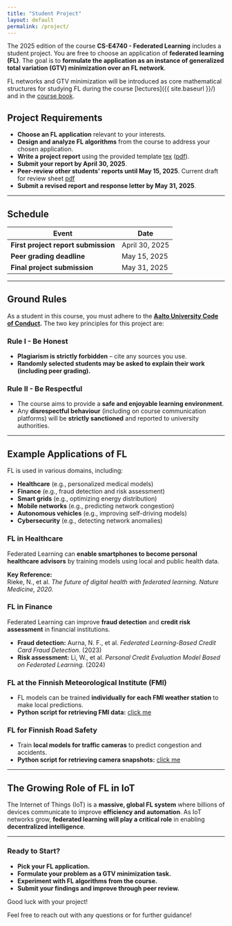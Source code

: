 ```yaml
---
title: "Student Project"
layout: default
permalink: /project/
---
```


The 2025 edition of the course **CS-E4740 - Federated Learning** includes a student project. 
You are free to choose an application of **federated learning (FL)**. The goal is to **formulate 
the application as an instance of generalized total variation (GTV) minimization over an FL network**.

FL networks and GTV minimization will be introduced as core mathematical structures for 
studying FL during the course [lectures]({{ site.baseurl }}/) and in the [course book](https://github.com/alexjungaalto/FederatedLearning/blob/main/material/FLBook.pdf).


## Project Requirements

- **Choose an FL application** relevant to your interests.
- **Design and analyze FL algorithms** from the course to address your chosen application.
- **Write a project report** using the provided template [tex](https://github.com/FederatedLearningAalto/FederatedLearningAalto.github.io/blob/master/project/ReportTemplate_25.tex) ([pdf](https://github.com/FederatedLearningAalto/FederatedLearningAalto.github.io/blob/master/project/ReportTemplate_25.pdf)).
- **Submit your report by April 30, 2025**.
- **Peer-review other students' reports until May 15, 2025**. Current draft for review sheet [pdf](https://github.com/FederatedLearningAalto/FederatedLearningAalto.github.io/blob/master/project/ReviewSheet.pdf)
- **Submit a revised report and response letter by May 31, 2025**.

---

## Schedule

| Event | Date |
|--------|------------|
| **First project report submission** | April 30, 2025 |
| **Peer grading deadline** | May 15, 2025 |
| **Final project submission** | May 31, 2025 |

---

## Ground Rules

As a student in this course, you must adhere to the **[Aalto University Code of Conduct](https://www.aalto.fi/en/aalto-university/code-of-conduct-values-into-practice).** The two key principles for this project are:

### Rule I - Be Honest
- **Plagiarism is strictly forbidden** – cite any sources you use.
- **Randomly selected students may be asked to explain their work (including peer grading).**

### Rule II - Be Respectful
- The course aims to provide a **safe and enjoyable learning environment**.
- Any **disrespectful behaviour** (including on course communication platforms) will be **strictly sanctioned** and reported to university authorities.

---

## Example Applications of FL

FL is used in various domains, including:

- **Healthcare** (e.g., personalized medical models)
- **Finance** (e.g., fraud detection and risk assessment)
- **Smart grids** (e.g., optimizing energy distribution)
- **Mobile networks** (e.g., predicting network congestion)
- **Autonomous vehicles** (e.g., improving self-driving models)
- **Cybersecurity** (e.g., detecting network anomalies)

### FL in Healthcare
Federated Learning can **enable smartphones to become personal healthcare advisors** by training models using local and public health data.

**Key Reference:**  
Rieke, N., et al. *The future of digital health with federated learning.* *Nature Medicine, 2020.*

### FL in Finance
Federated Learning can improve **fraud detection** and **credit risk assessment** in financial institutions.

- **Fraud detection:** Aurna, N. F., et al. *Federated Learning-Based Credit Card Fraud Detection.* (2023)  
- **Risk assessment:** Li, W., et al. *Personal Credit Evaluation Model Based on Federated Learning.* (2024)

### FL at the Finnish Meteorological Institute (FMI)
- FL models can be trained **individually for each FMI weather station** to make local predictions.
- **Python script for retrieving FMI data:** [click me](https://github.com/FederatedLearningAalto/FederatedLearningAalto.github.io/blob/master/assets/DemoIntroLecture/Lec_FLNetworksUtils.py)

### FL for Finnish Road Safety
- Train **local models for traffic cameras** to predict congestion and accidents.
- **Python script for retrieving camera snapshots:** [click me](https://github.com/FederatedLearningAalto/FederatedLearningAalto.github.io/blob/master/assets/DemoIntroLecture/GetDataFinTraffic.py)

---

## The Growing Role of FL in IoT
The Internet of Things (IoT) is a **massive, global FL system** where billions of devices communicate to improve **efficiency and automation**.
As IoT networks grow, **federated learning will play a critical role** in enabling **decentralized intelligence**.


---

### Ready to Start?
- **Pick your FL application.**
- **Formulate your problem as a GTV minimization task.**
- **Experiment with FL algorithms from the course.**
- **Submit your findings and improve through peer review.**

Good luck with your project!


Feel free to reach out with any questions or for further guidance!
